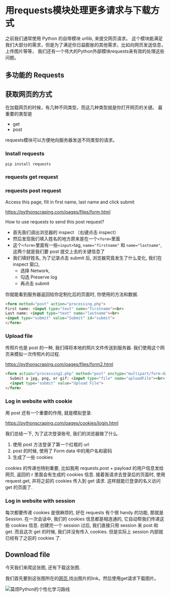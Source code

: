 # 用requests模块处理更多请求与下载方式

之前我们通常使用 Python 的自带模块 urllib, 来提交网页请求。
这个模块能满足我们大部分的需求，但是为了满足你日益膨胀的其他需求，比如向网页发送信息，上传图片等等，
我们还有一个伟大的Python外部模块requests来有效的处理这些问题。

## 多功能的 Requests

## 获取网页的方式
在加载网页的时候，有几种不同类型，而这几种类型就是你打开网页的关键。
最重要的类型是
* get
* post

requests模块可以方便地向服务器发送不同类型的请求。

### Install requests

```
pip install requests
```

### requests get request

### requests post request

Access this page, fill in first name, last name and click submit

https://pythonscraping.com/pages/files/form.html

How to use requests to send this post request?

* 首先我们调出浏览器的 inspect （右键点击 inspect）
* 然后发现我们填入姓名的地方原来是在一个`<form>`里面
* 这个`<form>`里面有一些`<input>`tag, `name="firstname"` 和 `name="lastname"`, 这两个就是我们要 post 提交上去的关键信息了
* 我们填好姓名, 为了记录点击 submit 后, 浏览器究竟发生了什么变化, 我们在 inspect 窗口,
    * 选择 Network,
    * 勾选 Preserve log
    * 再点击 submit

你就能看到服务器返回给你定制化后的页面时, 你使用的方法和数据.

```html
<form method="post" action="processing.php">
First name: <input type="text" name="firstname"><br>
Last name: <input type="text" name="lastname"><br>
<input type="submit" value="Submit" id="submit">
</form>
```

### Upload file

传照片也是 post 的一种, 我们得将本地的照片文件传送到服务器. 我们使用这个网页来模拟一次传照片的过程.

https://pythonscraping.com/pages/files/form2.html

```html
<form action="processing2.php" method="post" enctype="multipart/form-data">
  Submit a jpg, png, or gif: <input type="file" name="uploadFile"><br>
  <input type="submit" value="Upload File">
</form>
```

### Log in website with cookie
用 post 还有一个重要的作用, 就是模拟登录.

https://pythonscraping.com/pages/cookies/login.html

我们总结一下, 为了这次登录账号, 我们的浏览器做了什么.
1. 使用 post 方法登录了第一个红框的 url
2. post 的时候, 使用了 Form data 中的用户名和密码
3. 生成了一些 cookies

cookies 的传递也特别重要, 比如我用 requests.post + payload 的用户信息发给网页, 返回的 r 里面会有生成的 cookies 信息.
接着我请求去登录后的页面时, 使用 request.get, 并将之前的 cookies 传入到 get 请求. 这样就能已登录的名义访问 get 的页面了.

### Log in website with session
每次都要传递 cookies 是很麻烦的, 好在 requests 有个很 handy 的功能, 那就是 Session. 在一次会话中, 我们的 cookies 信息都是相连通的, 它自动帮我们传递这些 cookies 信息.
创建完一个 session 过后, 我们直接只用 session 来 post 和 get. 而且这次 get 的时候, 我们并没有传入 cookies. 但是实际上 session 内部就已经有了之前的 cookies 了.

## Download file

今天我们来爬这张图, 还有下载这张图.

我们首先要到这张图所在的[网页](https://mofanpy.com/learning-steps/),找出图片的link。然后使用get请求下载图片。


![莫烦Python的个性化学习路线](https://static.mofanpy.com/img/description/learning_step_flowchart.png)